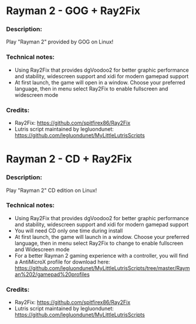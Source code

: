 # Rayman 2 - GOG + Ray2Fix
### Description:
Play "Rayman 2" provided by GOG on Linux!
### Technical notes:
- Using Ray2Fix that provides dgVoodoo2 for better graphic performance and stability, widescreen support and xidi for modern gamepad support
- At first launch, the game will open in a window. Choose your preferred language, then in menu select Ray2Fix to enable fullscreen and widescreen mode
### Credits:
- Ray2Fix: https://github.com/spitfirex86/Ray2Fix
- Lutris script maintained by legluondunet: https://github.com/legluondunet/MyLittleLutrisScripts

# Rayman 2 - CD + Ray2Fix
### Description:
Play "Rayman 2" CD edition on Linux!
### Technical notes:
- Using Ray2Fix that provides dgVoodoo2 for better graphic performance and stability, widescreen support and xidi for modern gamepad support
- You will need CD only one time during install
- At first launch, the game will launch in a window. Choose your preferred language, then in menu select Ray2Fix to change to enable fullscreen and Widescreen mode
- For a better Rayman 2 gaming experience with a controller, you will find a AntiMicroX profile for download here:
https://github.com/legluondunet/MyLittleLutrisScripts/tree/master/Rayman%202/gamepad%20profiles
### Credits:
- Ray2Fix: https://github.com/spitfirex86/Ray2Fix
- Lutris script maintained by legluondunet: https://github.com/legluondunet/MyLittleLutrisScripts
